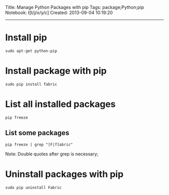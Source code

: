 Title: Manage Python Packages with pip
Tags: package;Python;pip
Notebook: t[t/j/o/y/c]
Created: 2013-09-04 10:19:20

------

# Install pip

    sudo apt-get python-pip

# Install package with pip

    sudo pip install fabric

# List all installed packages

    pip freeze

## List some packages

    pip freeze | grep "[F|f]abric"

Note: Double quotes after grep is necessary;

# Uninstall packages with pip

    sudo pip uninstall Fabric
